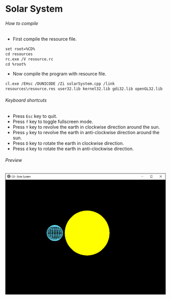 Solar System
============

###### How to compile

- First compile the resource file.

```
set root=%CD%
cd resources
rc.exe /V resource.rc
cd %root%
```

- Now compile the program with resource file.

```
cl.exe /EHsc /DUNICODE /Zi solarSystem.cpp /link resources\resource.res user32.lib kernel32.lib gdi32.lib openGL32.lib
```

###### Keyboard shortcuts
- Press ```Esc``` key to quit.
- Press ```f``` key to toggle fullscreen mode.
- Press ```Y``` key to revolve the earth in clockwise direction around the sun.
- Press ```y``` key to revolve the earth in anti-clockwise direction around the sun.
- Press ```D``` key to rotate the earth in clockwise direction.
- Press ```d``` key to rotate the earth in anti-clockwise direction.

###### Preview
![solarSystem][solarSystem-image]

[//]: # "Image declaration"

[solarSystem-image]: ./preview/solarSystem.png "Solar System"
